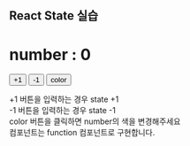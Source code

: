 ## React State 실습

# number : 0
<button>+1</button>
<button>-1</button>
<button>color</button>

<p>
+1 버튼을 입력하는 경우 state +1 <br>
-1 버튼을 입력하는 경우 state -1 <br>
color 버튼을 클릭하면 number의 색을 변경해주세요 <br>
컴포넌트는 function 컴포넌트로 구현합니다.
</p>
